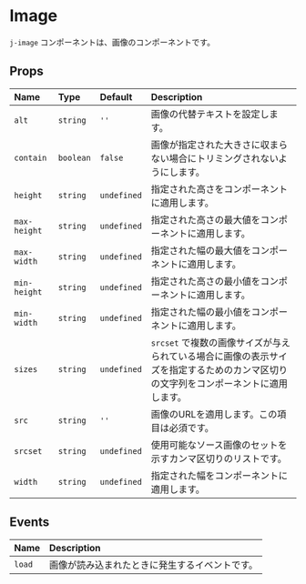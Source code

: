 # Image

`j-image` コンポーネントは、画像のコンポーネントです。

## Props

|Name|Type|Default|Description|
|:--|:--|:--|:--|
|`alt`|`string`|`''`|画像の代替テキストを設定します。|
|`contain`|`boolean`|`false`|画像が指定された大きさに収まらない場合にトリミングされないようにします。|
|`height`|`string`|`undefined`|指定された高さをコンポーネントに適用します。|
|`max-height`|`string`|`undefined`|指定された高さの最大値をコンポーネントに適用します。|
|`max-width`|`string`|`undefined`|指定された幅の最大値をコンポーネントに適用します。|
|`min-height`|`string`|`undefined`|指定された高さの最小値をコンポーネントに適用します。|
|`min-width`|`string`|`undefined`|指定された幅の最小値をコンポーネントに適用します。|
|`sizes`|`string`|`undefined`|`srcset` で複数の画像サイズが与えられている場合に画像の表示サイズを指定するためのカンマ区切りの文字列をコンポーネントに適用します。|
|`src`|`string`|`''`|画像のURLを適用します。この項目は必須です。|
|`srcset`|`string`|`undefined`|使用可能なソース画像のセットを示すカンマ区切りのリストです。|
|`width`|`string`|`undefined`|指定された幅をコンポーネントに適用します。|


## Events

|Name|Description|
|:--|:--|
|`load`|画像が読み込まれたときに発生するイベントです。|
